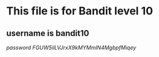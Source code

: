 # This file is for Bandit level 10

## username is bandit10

*password FGUW5ilLVJrxX9kMYMmlN4MgbpfMiqey*
